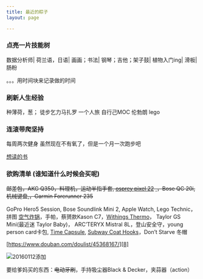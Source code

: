 ```yaml
---
title: 最近的粽子
layout: page

---
```



### 点亮一片技能树
数据分析师|
荷兰语，日语|
画画；书法|
钢琴；吉他；架子鼓|
植物入门ing|
滑板|
肠粉

。。。用时间块来记录做的时间


### 刷新人生经验
种薄荷，葱；
徒步乞力马扎罗
一个人旅
自行己MOC 伦勃朗 lego

### 连滚带爬坚持
每周两次健身
虽然现在不有氧了，但是一个月一次跑步吧


[想读的书][1]



### 欲购清单 (谁知道什么时候会买呢)


<del>邮差包，AKG Q350，料理机，运动半指手套, [osprey pixel 22][2] [ ][3]，Bose QC 20i, 机械键盘,，Garmin Forerunner 235 </del>

GoPro Hero5 Session, Bose Soundlink Mini 2, Apple Watch, Lego Technic，拼图 [空气炸锅][4]，手帕，蔡赟款Kason C7，[Withings Thermo][5]， Taylor GS Mini(最近迷 Taylor Baby)， ARC’TERYX Mistral 8L，登山安全守，young person card卡包, [Time Capsule][6], [Subway Coat Hooks][7]，Don’t Starve 冬帽


[https://www.douban.com/doulist/45368167/][8]

![20160112添加][image-1] 
<!-- 20060112 -->


要给爹妈买的东西：<del>电动牙刷</del>，手持吸尘器Black & Decker，夹蒜器（action）




[1]:	https://book.douban.com/mine?status=wish
[2]:	http://post.smzdm.com/p/467253/
[3]:	http://www.ospreypacks.com.cn/product/959
[4]:	http://www.amazon.com/Avalon-Bay-AB-Airfryer100B-Airfryer-Black/dp/B00NU68QWA "https://www.douban.com/people/piepiecharlene/status/1734066153/"
[5]:	http://www.smartlifein.com/medical/201607/13813.html#0-tsina-1-99215-397232819ff9a47a7b7e80a40613cfe1
[6]:	https://www.zhihu.com/question/20748261
[7]:	http://www.umbra.com/cad/subway-multi-hook
[8]:	https://www.douban.com/doulist/45368167/

[image-1]:	http://7xo4c2.com1.z0.glb.clouddn.com/dontstarve.JPG